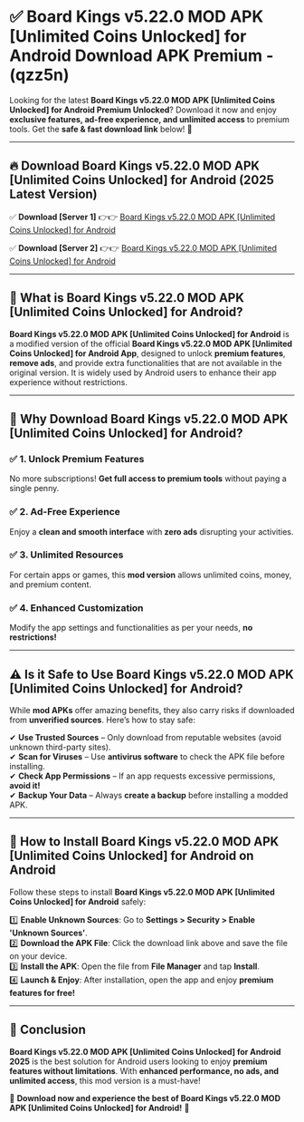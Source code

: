 
# ✅ Board Kings v5.22.0 MOD APK [Unlimited Coins Unlocked] for Android Download APK Premium -  (qzz5n) 

Looking for the latest **Board Kings v5.22.0 MOD APK [Unlimited Coins Unlocked] for Android Premium Unlocked**? Download it now and enjoy **exclusive features, ad-free experience, and unlimited access** to premium tools. Get the **safe & fast download link** below! 🚀

---

## 🔥 Download Board Kings v5.22.0 MOD APK [Unlimited Coins Unlocked] for Android (2025 Latest Version)

✅ **Download [Server 1]** 👉👉 [Board Kings v5.22.0 MOD APK [Unlimited Coins Unlocked] for Android ](https://apkcomod.com?title=Board_Kings_v5.22.0_MOD_APK_[Unlimited_Coins_Unlocked]_for_Android)  

✅ **Download [Server 2]** 👉👉 [Board Kings v5.22.0 MOD APK [Unlimited Coins Unlocked] for Android ](https://apkcomod.com?title=Board_Kings_v5.22.0_MOD_APK_[Unlimited_Coins_Unlocked]_for_Android)  


---

## 📌 What is Board Kings v5.22.0 MOD APK [Unlimited Coins Unlocked] for Android?

**Board Kings v5.22.0 MOD APK [Unlimited Coins Unlocked] for Android** is a modified version of the official **Board Kings v5.22.0 MOD APK [Unlimited Coins Unlocked] for Android App**, designed to unlock **premium features**, **remove ads**, and provide extra functionalities that are not available in the original version. It is widely used by Android users to enhance their app experience without restrictions.

---

## 🌟 Why Download Board Kings v5.22.0 MOD APK [Unlimited Coins Unlocked] for Android?

### ✅ 1. Unlock Premium Features
No more subscriptions! **Get full access to premium tools** without paying a single penny.

### ✅ 2. Ad-Free Experience
Enjoy a **clean and smooth interface** with **zero ads** disrupting your activities.

### ✅ 3. Unlimited Resources
For certain apps or games, this **mod version** allows unlimited coins, money, and premium content.

### ✅ 4. Enhanced Customization
Modify the app settings and functionalities as per your needs, **no restrictions!**

---

## ⚠️ Is it Safe to Use Board Kings v5.22.0 MOD APK [Unlimited Coins Unlocked] for Android?

While **mod APKs** offer amazing benefits, they also carry risks if downloaded from **unverified sources**. Here’s how to stay safe:

✔ **Use Trusted Sources** – Only download from reputable websites (avoid unknown third-party sites).  
✔ **Scan for Viruses** – Use **antivirus software** to check the APK file before installing.  
✔ **Check App Permissions** – If an app requests excessive permissions, **avoid it!**  
✔ **Backup Your Data** – Always **create a backup** before installing a modded APK.

---

## 📲 How to Install Board Kings v5.22.0 MOD APK [Unlimited Coins Unlocked] for Android on Android

Follow these steps to install **Board Kings v5.22.0 MOD APK [Unlimited Coins Unlocked] for Android** safely:

1️⃣ **Enable Unknown Sources**: Go to **Settings > Security > Enable 'Unknown Sources'**.  
2️⃣ **Download the APK File**: Click the download link above and save the file on your device.  
3️⃣ **Install the APK**: Open the file from **File Manager** and tap **Install**.  
4️⃣ **Launch & Enjoy**: After installation, open the app and enjoy **premium features for free!**

---

## 🚀 Conclusion

**Board Kings v5.22.0 MOD APK [Unlimited Coins Unlocked] for Android 2025** is the best solution for Android users looking to enjoy **premium features without limitations**. With **enhanced performance, no ads, and unlimited access**, this mod version is a must-have!

🔻 **Download now and experience the best of Board Kings v5.22.0 MOD APK [Unlimited Coins Unlocked] for Android!** 🔻


